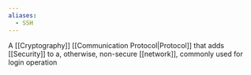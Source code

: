 ```yaml
---
aliases:
  - SSH
---
```

A [[Cryptography]] [[Communication Protocol|Protocol]] that adds [[Security]] to a, otherwise, non-secure [[network]], commonly used for login operation